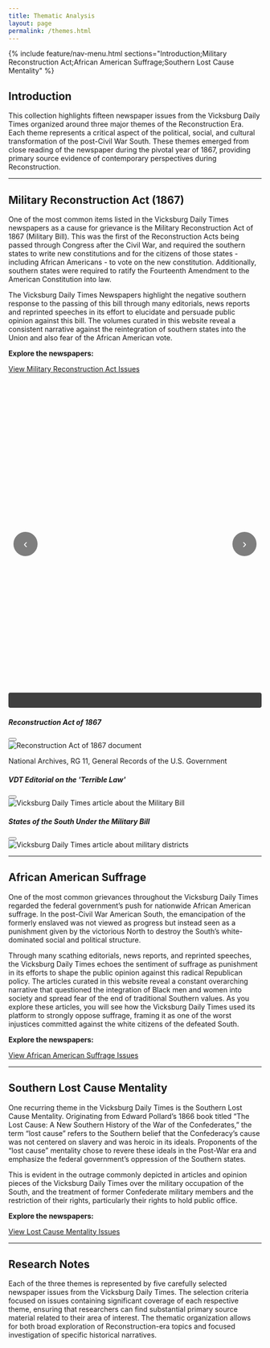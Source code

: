 ```yaml
---
title: Thematic Analysis
layout: page
permalink: /themes.html
---
```


{% include feature/nav-menu.html sections="Introduction;Military Reconstruction Act;African American Suffrage;Southern Lost Cause Mentality" %}

## Introduction

This collection highlights fifteen newspaper issues from the Vicksburg Daily Times organized around three major themes of the Reconstruction Era. Each theme represents a critical aspect of the political, social, and cultural transformation of the post-Civil War South. These themes emerged from close reading of the newspaper during the pivotal year of 1867, providing primary source evidence of contemporary perspectives during Reconstruction.

---

## Military Reconstruction Act (1867)

One of the most common items listed in the Vicksburg Daily Times newspapers as a cause for grievance is the Military Reconstruction Act of 1867 (Military Bill). This was the first of the Reconstruction Acts being passed through Congress after the Civil War, and required the southern states to write new constitutions and for the citizens of those states - including African Americans - to vote on the new constitution. Additionally, southern states were required to ratify the Fourteenth Amendment to the American Constitution into law. 

The Vicksburg Daily Times Newspapers highlight the negative southern response to the passing of this bill through many editorials, news reports and reprinted speeches in its effort to elucidate and persuade public opinion against this bill. The volumes curated in this website reveal a consistent narrative against the reintegration of southern states into the Union and also fear of the African American vote. 

**Explore the newspapers:**

<a href="{{ '/browse.html#Military Reconstruction Act' | relative_url }}" class="btn btn-primary btn-lg mb-3">View Military Reconstruction Act Issues</a>

<style>
  .preview-carousel-wrapper {
    position: relative;
    overflow: hidden;
    padding: 20px 0 80px 0; /* Extra padding at bottom for caption */
  }
  .preview-carousel {
    display: flex;
    align-items: center;
    justify-content: center;
    gap: 10px;
    position: relative;
    min-height: 550px;
    transition: transform 0.6s ease-in-out;
  }
  .preview-carousel .carousel-item-wrapper {
    display: flex;
    align-items: center;
    gap: 10px;
    width: 100%;
    position: absolute;
    transition: transform 0.6s ease-in-out, opacity 0.6s ease-in-out;
  }
  .preview-carousel .carousel-item-wrapper.slide-left {
    transform: translateX(-100%);
    opacity: 0;
  }
  .preview-carousel .carousel-item-wrapper.slide-center {
    transform: translateX(0);
    opacity: 1;
  }
  .preview-carousel .carousel-item-wrapper.slide-right {
    transform: translateX(100%);
    opacity: 0;
  }
  .preview-carousel .side-image {
    flex: 0 0 25%;
    opacity: 0.4;
    cursor: pointer;
  }
  .preview-carousel .side-image:hover {
    opacity: 0.6;
  }
  .preview-carousel .side-image img {
    max-height: 400px;
    width: 100%;
    object-fit: contain;
  }
  .preview-carousel .center-image {
    flex: 0 0 50%;
    z-index: 2;
  }
  .preview-carousel .center-image img {
    max-height: 500px;
    width: 100%;
    object-fit: contain;
    cursor: pointer;
    box-shadow: 0 4px 8px rgba(0,0,0,0.3);
  }
  .preview-carousel-caption {
    position: absolute;
    bottom: 0;
    left: 0;
    right: 0;
    background-color: rgba(0, 0, 0, 0.75);
    color: white;
    padding: 15px;
    text-align: center;
    border-radius: 0.25rem;
    transition: opacity 0.3s ease-in-out;
  }
  .carousel-nav-btn {
    position: absolute;
    top: 50%;
    transform: translateY(-50%);
    background-color: rgba(0, 0, 0, 0.5);
    border: none;
    color: white;
    width: 3rem;
    height: 3rem;
    border-radius: 50%;
    cursor: pointer;
    z-index: 10;
    display: flex;
    align-items: center;
    justify-content: center;
    font-size: 1.5rem;
  }
  .carousel-nav-btn:hover {
    background-color: rgba(0, 0, 0, 0.8);
  }
  .carousel-nav-btn.prev {
    left: 10px;
  }
  .carousel-nav-btn.next {
    right: 10px;
  }
</style>

<div class="preview-carousel-wrapper">
  <div id="militaryBillCarousel" class="preview-carousel">
    <!-- Will be populated by JavaScript -->
  </div>
  <button class="carousel-nav-btn prev" onclick="prevSlide()">‹</button>
  <button class="carousel-nav-btn next" onclick="nextSlide()">›</button>
  <div id="carouselCaption" class="preview-carousel-caption"></div>
</div>

<script>
const carouselImages = [
  {
    src: "{{ '/assets/img/ReconstructionAct1867.jpg' | relative_url }}",
    alt: "Reconstruction Act of 1867 document",
    caption: "Reconstruction Act of 1867, National Archives, RG 11, General Records of the U.S. Government",
    modal: "#imageModal1"
  },
  {
    src: "{{ '/assets/img/themes/militaryBill/terribleLaw_VDT222.png' | relative_url }}",
    alt: "Vicksburg Daily Times article about the Military Bill",
    caption: "VDT Editorial on the 'Terrible Law'",
    modal: "#imageModal2"
  },
  {
    src: "{{ '/assets/img/themes/militaryBill/dividedMilitaryDistrictsno210.png' | relative_url }}",
    alt: "Vicksburg Daily Times article about military districts",
    caption: "Divided States of the South",
    modal: "#imageModal3"
  }
];

let currentIndex = 0;
let isTransitioning = false;

function createSlideHTML(prevIndex, currentIdx, nextIndex) {
  return `
    <div class="side-image" onclick="prevSlide()">
      <img src="${carouselImages[prevIndex].src}" alt="${carouselImages[prevIndex].alt}">
    </div>
    <div class="center-image" data-bs-toggle="modal" data-bs-target="${carouselImages[currentIdx].modal}">
      <img src="${carouselImages[currentIdx].src}" alt="${carouselImages[currentIdx].alt}">
    </div>
    <div class="side-image" onclick="nextSlide()">
      <img src="${carouselImages[nextIndex].src}" alt="${carouselImages[nextIndex].alt}">
    </div>
  `;
}

function updateCarousel(direction = 'none') {
  const carousel = document.getElementById('militaryBillCarousel');
  const caption = document.getElementById('carouselCaption');
  const totalImages = carouselImages.length;

  const prevIndex = (currentIndex - 1 + totalImages) % totalImages;
  const nextIndex = (currentIndex + 1) % totalImages;

  if (direction === 'none') {
    // Initial load
    carousel.innerHTML = `<div class="carousel-item-wrapper slide-center">${createSlideHTML(prevIndex, currentIndex, nextIndex)}</div>`;
    caption.innerHTML = `<p class="mb-0 small">${carouselImages[currentIndex].caption}</p>`;
  } else {
    // Create old and new wrapper
    const oldWrapper = carousel.querySelector('.carousel-item-wrapper');
    const newWrapper = document.createElement('div');
    newWrapper.className = 'carousel-item-wrapper';
    newWrapper.innerHTML = createSlideHTML(prevIndex, currentIndex, nextIndex);

    // Position new wrapper based on direction
    if (direction === 'next') {
      newWrapper.classList.add('slide-right');
      carousel.appendChild(newWrapper);

      // Trigger slide animation
      setTimeout(() => {
        oldWrapper.classList.remove('slide-center');
        oldWrapper.classList.add('slide-left');
        newWrapper.classList.remove('slide-right');
        newWrapper.classList.add('slide-center');
      }, 10);
    } else {
      newWrapper.classList.add('slide-left');
      carousel.appendChild(newWrapper);

      // Trigger slide animation
      setTimeout(() => {
        oldWrapper.classList.remove('slide-center');
        oldWrapper.classList.add('slide-right');
        newWrapper.classList.remove('slide-left');
        newWrapper.classList.add('slide-center');
      }, 10);
    }

    // Update caption with fade
    caption.style.opacity = '0';
    setTimeout(() => {
      caption.innerHTML = `<p class="mb-0 small">${carouselImages[currentIndex].caption}</p>`;
      caption.style.opacity = '1';
    }, 300);

    // Remove old wrapper after transition
    setTimeout(() => {
      oldWrapper.remove();
      isTransitioning = false;
    }, 650);
  }
}

function prevSlide() {
  if (isTransitioning) return;
  isTransitioning = true;
  currentIndex = (currentIndex - 1 + carouselImages.length) % carouselImages.length;
  updateCarousel('prev');
}

function nextSlide() {
  if (isTransitioning) return;
  isTransitioning = true;
  currentIndex = (currentIndex + 1) % carouselImages.length;
  updateCarousel('next');
}

// Initialize carousel
updateCarousel();
</script>

<!-- Modals for full-size image preview -->
<div class="modal fade" id="imageModal1" tabindex="-1" aria-labelledby="imageModal1Label" aria-hidden="true">
  <div class="modal-dialog modal-xl modal-dialog-centered">
    <div class="modal-content">
      <div class="modal-header">
        <h5 class="modal-title" id="imageModal1Label">Reconstruction Act of 1867</h5>
        <button type="button" class="btn-close" data-bs-dismiss="modal" aria-label="Close"></button>
      </div>
      <div class="modal-body text-center">
        <img src="{{ '/assets/img/ReconstructionAct1867.jpg' | relative_url }}" class="img-fluid" alt="Reconstruction Act of 1867 document">
        <p class="mt-3">National Archives, RG 11, General Records of the U.S. Government</p>
      </div>
    </div>
  </div>
</div>

<div class="modal fade" id="imageModal2" tabindex="-1" aria-labelledby="imageModal2Label" aria-hidden="true">
  <div class="modal-dialog modal-xl modal-dialog-centered">
    <div class="modal-content">
      <div class="modal-header">
        <h5 class="modal-title" id="imageModal2Label">VDT Editorial on the 'Terrible Law'</h5>
        <button type="button" class="btn-close" data-bs-dismiss="modal" aria-label="Close"></button>
      </div>
      <div class="modal-body text-center">
        <img src="{{ '/assets/img/themes/militaryBill/terribleLaw_VDT222.png' | relative_url }}" class="img-fluid" alt="Vicksburg Daily Times article about the Military Bill">
      </div>
    </div>
  </div>
</div>

<div class="modal fade" id="imageModal3" tabindex="-1" aria-labelledby="imageModal3Label" aria-hidden="true">
  <div class="modal-dialog modal-xl modal-dialog-centered">
    <div class="modal-content">
      <div class="modal-header">
        <h5 class="modal-title" id="imageModal3Label">States of the South Under the Military Bill</h5>
        <button type="button" class="btn-close" data-bs-dismiss="modal" aria-label="Close"></button>
      </div>
      <div class="modal-body text-center">
        <img src="{{ '/assets/img/themes/militaryBill/dividedMilitaryDistrictsno210.png' | relative_url }}" class="img-fluid" alt="Vicksburg Daily Times article about military districts">
      </div>
    </div>
  </div>
</div>

---

## African American Suffrage


One of the most common grievances throughout the Vicksburg Daily Times regarded the federal government’s push for nationwide African American suffrage. In the post-Civil War American South, the emancipation of the formerly enslaved was not viewed as progress but instead seen as a punishment given by the victorious North to destroy the South’s white-dominated social and political structure. 

Through many scathing editorials, news reports, and reprinted speeches, the Vicksburg Daily Times echoes the sentiment of suffrage as punishment in its efforts to shape the public opinion against this radical Republican policy. The articles curated in this website reveal a constant overarching narrative that questioned the integration of Black men and women into society and spread fear of the end of traditional Southern values. As you explore these articles, you will see how the Vicksburg Daily Times used its platform to strongly oppose suffrage, framing it as one of the worst injustices committed against the white citizens of the defeated South.


**Explore the newspapers:**

<a href="{{ '/browse.html#African American Suffrage' | relative_url }}" class="btn btn-primary btn-lg mb-3">View African American Suffrage Issues</a>

---

## Southern Lost Cause Mentality


One recurring theme in the Vicksburg Daily Times is the Southern Lost Cause Mentality. Originating from Edward Pollard’s 1866 book titled “The Lost Cause: A New Southern History of the War of the Confederates,” the term “lost cause” refers to the Southern belief that the Confederacy’s cause was not centered on slavery and was heroic in its ideals. Proponents of the “lost cause” mentality chose to revere these ideals in the Post-War era and emphasize the federal government’s oppression of the Southern states. 

This is evident in the outrage commonly depicted in articles and opinion pieces of the Vicksburg Daily Times over the military occupation of the South, and the treatment of former Confederate military members and the restriction of their rights, particularly their rights to hold public office.


**Explore the newspapers:**

<a href="{{ '/browse.html#Southern Lost Cause Mentality' | relative_url }}" class="btn btn-primary btn-lg mb-3">View Lost Cause Mentality Issues</a>

---

## Research Notes

Each of the three themes is represented by five carefully selected newspaper issues from the Vicksburg Daily Times. The selection criteria focused on issues containing significant coverage of each respective theme, ensuring that researchers can find substantial primary source material related to their area of interest. The thematic organization allows for both broad exploration of Reconstruction-era topics and focused investigation of specific historical narratives.
